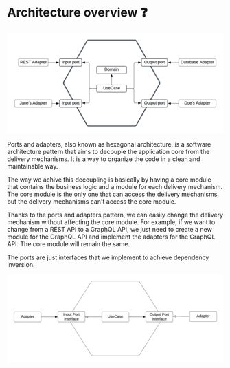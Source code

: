 
# Architecture overview :question:

![Architecture overview](./assets/architecture-overview.png)

Ports and adapters, also known as hexagonal architecture, is a software architecture pattern that aims to decouple the application core from the delivery mechanisms. It is a way to organize the code in a clean and maintainable way.

The way we achive this decoupling is basically by having a core module that contains the business logic and a module for each delivery mechanism. The core module is the only one that can access the delivery mechanisms, but the delivery mechanisms can't access the core module.

Thanks to the ports and adapters pattern, we can easily change the delivery mechanism without affecting the core module. For example, if we want to change from a REST API to a GraphQL API, we just need to create a new module for the GraphQL API and implement the adapters for the GraphQL API. The core module will remain the same.

The ports are just interfaces that we implement to achieve
dependency inversion.

![dependency inversion](./assets/dependency-overview.png)
